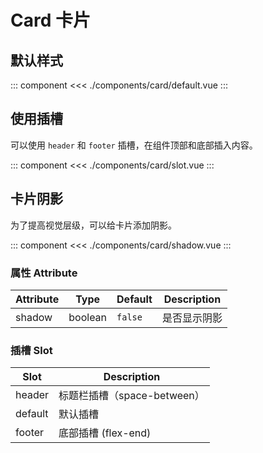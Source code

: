 # Card 卡片

## 默认样式

::: component <CardDefault/>
<<< ./components/card/default.vue
:::

## 使用插槽

可以使用 `header` 和 `footer` 插槽，在组件顶部和底部插入内容。

::: component <CardSlot/>
<<< ./components/card/slot.vue
:::

## 卡片阴影

为了提高视觉层级，可以给卡片添加阴影。

::: component <CardShadow/>
<<< ./components/card/shadow.vue
:::

### 属性 Attribute

| Attribute | Type    | Default   | Description |
|-----------|---------|-----------|-------------|
| shadow    | boolean | `false`   | 是否显示阴影  |

### 插槽 Slot

| Slot    | Description               |
|---------|-------------------------- |
| header  | 标题栏插槽（space-between） |
| default | 默认插槽                   |
| footer  | 底部插槽 (flex-end)        |
